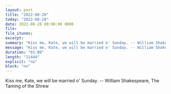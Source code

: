 ```yaml
---
layout: post
title: "2022-08-28"
today: "2022-08-28"
date: 2022-08-28 00:00:00 0000
file:
file_itunes:
excerpt:
summary: "Kiss me, Kate, we will be married o' Sunday. -- William Shakespeare, The Taming of the Shrew "
message: "Kiss me, Kate, we will be married o' Sunday. -- William Shakespeare, The Taming of the Shrew "
duration: "01:00"
length: "11444"
explicit: "no"
block: "no"
---
```

Kiss me, Kate, we will be married o' Sunday. -- William Shakespeare, The Taming of the Shrew 

